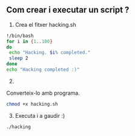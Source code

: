 ## Com crear i executar un script ? 

1. Crea el fitxer hacking.sh

```bash
!/bin/bash
for i in {1..100}
do
 echo "Hacking. $i% completed."
 sleep 2
done
echo "Hacking completed :)"
```

2.
Converteix-lo amb programa.

```bash
chmod +x hacking.sh
```

3. Executa i a gaudir :)

```bash
./hacking
```
